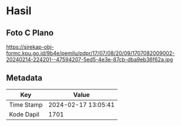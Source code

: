 # Hasil

## Foto C Plano

https://sirekap-obj-formc.kpu.go.id/9b4e/pemilu/pdpr/17/07/08/20/09/1707082009002-20240214-224201--47594207-5ed5-4e3e-87cb-dba9eb36f62a.jpg


## Metadata

| Key        | Value               |
| ---------- | ------------------- |
| Time Stamp | 2024-02-17 13:05:41 |
| Kode Dapil | 1701                |



